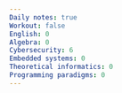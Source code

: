 ```yaml
---
Daily notes: true
Workout: false
English: 0
Algebra: 0
Cybersecurity: 6
Embedded systems: 0
Theoretical informatics: 0
Programming paradigms: 0
---
```




